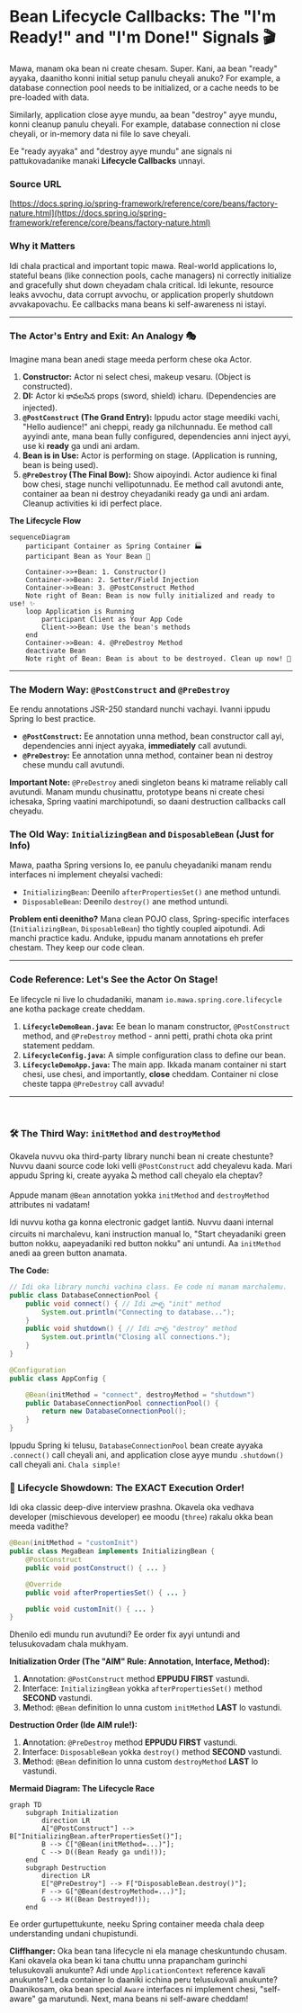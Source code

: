 # Bean Lifecycle Callbacks: The "I'm Ready!" and "I'm Done!" Signals 🎬

Mawa, manam oka bean ni create chesam. Super. Kani, aa bean "ready" ayyaka, daanitho konni initial setup panulu cheyali anuko? For example, a database connection pool needs to be initialized, or a cache needs to be pre-loaded with data.

Similarly, application close ayye mundu, aa bean "destroy" ayye mundu, konni cleanup panulu cheyali. For example, database connection ni close cheyali, or in-memory data ni file lo save cheyali.

Ee "ready ayyaka" and "destroy ayye mundu" ane signals ni pattukovadanike manaki **Lifecycle Callbacks** unnayi.

### Source URL
[https://docs.spring.io/spring-framework/reference/core/beans/factory-nature.html](https://docs.spring.io/spring-framework/reference/core/beans/factory-nature.html)

### Why it Matters
Idi chala practical and important topic mawa. Real-world applications lo, stateful beans (like connection pools, cache managers) ni correctly initialize and gracefully shut down cheyadam chala critical. Idi lekunte, resource leaks avvochu, data corrupt avvochu, or application properly shutdown avvakapovachu. Ee callbacks mana beans ki self-awareness ni istayi.

---
### The Actor's Entry and Exit: An Analogy 🎭

Imagine mana bean anedi stage meeda perform chese oka Actor.
1.  **Constructor:** Actor ni select chesi, makeup vesaru. (Object is constructed).
2.  **DI:** Actor ki కావలసిన props (sword, shield) icharu. (Dependencies are injected).
3.  **`@PostConstruct` (The Grand Entry):** Ippudu actor stage meediki vachi, "Hello audience!" ani cheppi, ready ga nilchunnadu. Ee method call ayyindi ante, mana bean fully configured, dependencies anni inject ayyi, use ki **ready** ga undi ani ardam.
4.  **Bean is in Use:** Actor is performing on stage. (Application is running, bean is being used).
5.  **`@PreDestroy` (The Final Bow):** Show aipoyindi. Actor audience ki final bow chesi, stage nunchi vellipotunnadu. Ee method call avutondi ante, container aa bean ni destroy cheyadaniki ready ga undi ani ardam. Cleanup activities ki idi perfect place.

**The Lifecycle Flow**
```mermaid
sequenceDiagram
    participant Container as Spring Container 🏭
    participant Bean as Your Bean 🤖

    Container->>+Bean: 1. Constructor()
    Container->>Bean: 2. Setter/Field Injection
    Container->>Bean: 3. @PostConstruct Method
    Note right of Bean: Bean is now fully initialized and ready to use! ✨
    loop Application is Running
        participant Client as Your App Code
        Client->>Bean: Use the bean's methods
    end
    Container->>Bean: 4. @PreDestroy Method
    deactivate Bean
    Note right of Bean: Bean is about to be destroyed. Clean up now! 🧹
```

---
### The Modern Way: `@PostConstruct` and `@PreDestroy`
Ee rendu annotations JSR-250 standard nunchi vachayi. Ivanni ippudu Spring lo best practice.
-   **`@PostConstruct`:** Ee annotation unna method, bean constructor call ayi, dependencies anni inject ayyaka, **immediately** call avutundi.
-   **`@PreDestroy`:** Ee annotation unna method, container bean ni destroy chese mundu call avutundi.

**Important Note:** `@PreDestroy` anedi singleton beans ki matrame reliably call avutundi. Manam mundu chusinattu, prototype beans ni create chesi ichesaka, Spring vaatini marchipotundi, so daani destruction callbacks call cheyadu.

### The Old Way: `InitializingBean` and `DisposableBean` (Just for Info)
Mawa, paatha Spring versions lo, ee panulu cheyadaniki manam rendu interfaces ni implement cheyalsi vachedi:
-   `InitializingBean`: Deenilo `afterPropertiesSet()` ane method untundi.
-   `DisposableBean`: Deenilo `destroy()` ane method untundi.

**Problem enti deenitho?**
Mana clean POJO class, Spring-specific interfaces (`InitializingBean`, `DisposableBean`) tho tightly coupled aipotundi. Adi manchi practice kadu. Anduke, ippudu manam annotations eh prefer chestam. They keep our code clean.

---
### Code Reference: Let's See the Actor On Stage!
Ee lifecycle ni live lo chudadaniki, manam `io.mawa.spring.core.lifecycle` ane kotha package create cheddam.

1.  **`LifecycleDemoBean.java`:** Ee bean lo manam constructor, `@PostConstruct` method, and `@PreDestroy` method - anni petti, prathi chota oka print statement peddam.
2.  **`LifecycleConfig.java`:** A simple configuration class to define our bean.
3.  **`LifecycleDemoApp.java`:** The main app. Ikkada manam container ni start chesi, use chesi, and importantly, **close** cheddam. Container ni close cheste tappa `@PreDestroy` call avvadu!

---
<br>

### 🛠️ The Third Way: `initMethod` and `destroyMethod`

Okavela nuvvu oka third-party library nunchi bean ni create chestunte? Nuvvu daani source code loki velli `@PostConstruct` add cheyalevu kada. Mari appudu Spring ki, create ayyaka ఏ method call cheyalo ela cheptav?

Appude manam `@Bean` annotation yokka `initMethod` and `destroyMethod` attributes ni vadatam!

Idi nuvvu kotha ga konna electronic gadget lantiది. Nuvvu daani internal circuits ni marchalevu, kani instruction manual lo, "Start cheyadaniki green button nokku, aapeyadaniki red button nokku" ani untundi. Aa `initMethod` anedi aa green button anamata.

**The Code:**
```java
// Idi oka library nunchi vachina class. Ee code ni manam marchalemu.
public class DatabaseConnectionPool {
    public void connect() { // Idi వాళ్ళ "init" method
        System.out.println("Connecting to database...");
    }
    public void shutdown() { // Idi వాళ్ళ "destroy" method
        System.out.println("Closing all connections.");
    }
}

@Configuration
public class AppConfig {

    @Bean(initMethod = "connect", destroyMethod = "shutdown")
    public DatabaseConnectionPool connectionPool() {
        return new DatabaseConnectionPool();
    }
}
```
Ippudu Spring ki telusu, `DatabaseConnectionPool` bean create ayyaka `.connect()` call cheyali ani, and application close ayye mundu `.shutdown()` call cheyali ani. `Chala simple!`

### 🥊 Lifecycle Showdown: The EXACT Execution Order!

Idi oka classic deep-dive interview prashna. Okavela oka vedhava developer (mischievous developer) ee moodu (`three`) rakalu okka bean meeda vadithe?
```java
@Bean(initMethod = "customInit")
public class MegaBean implements InitializingBean {
    @PostConstruct
    public void postConstruct() { ... }

    @Override
    public void afterPropertiesSet() { ... }

    public void customInit() { ... }
}
```
Dhenilo edi mundu run avutundi? Ee order fix ayyi untundi and telusukovadam chala mukhyam.

**Initialization Order (The "AIM" Rule: Annotation, Interface, Method):**
1.  **A**nnotation: `@PostConstruct` method **EPPUDU FIRST** vastundi.
2.  **I**nterface: `InitializingBean` yokka `afterPropertiesSet()` method **SECOND** vastundi.
3.  **M**ethod: `@Bean` definition lo unna custom `initMethod` **LAST** lo vastundi.

**Destruction Order (Ide AIM rule!):**
1.  **A**nnotation: `@PreDestroy` method **EPPUDU FIRST** vastundi.
2.  **I**nterface: `DisposableBean` yokka `destroy()` method **SECOND** vastundi.
3.  **M**ethod: `@Bean` definition lo unna custom `destroyMethod` **LAST** lo vastundi.

**Mermaid Diagram: The Lifecycle Race**
```mermaid
graph TD
    subgraph Initialization
        direction LR
        A["@PostConstruct"] --> B["InitializingBean.afterPropertiesSet()"];
        B --> C["@Bean(initMethod=...)"];
        C --> D((Bean Ready ga undi!));
    end
    subgraph Destruction
        direction LR
        E["@PreDestroy"] --> F["DisposableBean.destroy()"];
        F --> G["@Bean(destroyMethod=...)"];
        G --> H((Bean Destroyed!));
    end
```

Ee order gurtupettukunte, neeku Spring container meeda chala deep understanding undani chupistundi.

**Cliffhanger:**
Oka bean tana lifecycle ni ela manage cheskuntundo chusam. Kani okavela oka bean ki tana chuttu unna prapancham gurinchi telusukovali anukunte? Adi unde `ApplicationContext` reference kavali anukunte? Leda container lo daaniki icchina peru telusukovali anukunte? Daanikosam, oka bean special `Aware` interfaces ni implement chesi, "self-aware" ga marutundi. Next, mana beans ni self-aware cheddam!
